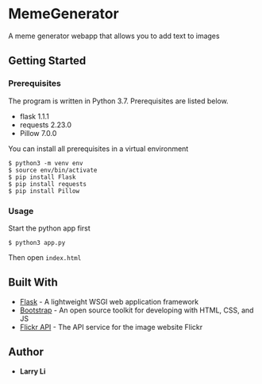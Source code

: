 # MemeGenerator
A meme generator webapp that allows you to add text to images

## Getting Started
### Prerequisites
The program is written in Python 3.7. Prerequisites are listed below. 
* flask                      1.1.1
* requests                  2.23.0
* Pillow                    7.0.0

You can install all prerequisites in a virtual environment
```
$ python3 -m venv env
$ source env/bin/activate
$ pip install Flask
$ pip install requests
$ pip install Pillow
```
### Usage
Start the python app first
```
$ python3 app.py
```
Then open `index.html`

## Built With
* [Flask](https://flask.palletsprojects.com/en/1.1.x/.com) - A lightweight WSGI web application framework
* [Bootstrap](https://getbootstrap.com) - An open source toolkit for developing with HTML, CSS, and JS
* [Flickr API](https://www.flickr.com/services/api/) - The API service for the image website Flickr

## Author
* **Larry Li**